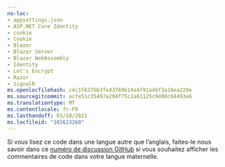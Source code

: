 ```yaml
---
no-loc:
- appsettings.json
- ASP.NET Core Identity
- cookie
- Cookie
- Blazor
- Blazor Server
- Blazor WebAssembly
- Identity
- Let's Encrypt
- Razor
- SignalR
ms.openlocfilehash: c4c1f627bb3fe43769b14a4f91a4bf3a16ea228e
ms.sourcegitcommit: acfe51c35497a204f75c2a61125c9408c04493e6
ms.translationtype: MT
ms.contentlocale: fr-FR
ms.lasthandoff: 03/10/2021
ms.locfileid: "102623268"
---
```

Si vous lisez ce code dans une langue autre que l’anglais, faites-le nous savoir dans ce [numéro de discussion GitHub](https://github.com/dotnet/AspNetCore.Docs/issues/16455) si vous souhaitez afficher les commentaires de code dans votre langue maternelle.